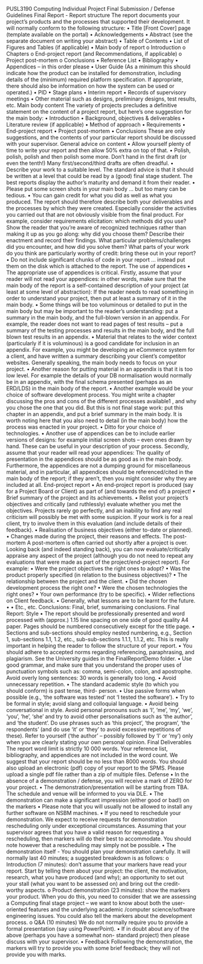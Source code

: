 PUSL3190 Computing Individual Project
Final Submission / Defense Guidelines
Final Report - Report structure
The report documents your project’s products and the processes that supported their
development. It will normally conform to the following structure:
• Title [Front Cover] page (template available on the portal)
• Acknowledgements
• Abstract (see the separate document on writing your abstract)
• Table of Contents
• List of Figures and Tables (if applicable)
• Main body of report
o Introduction
o Chapters
o End-project report (and Recommendations, if applicable)
o Project post-mortem
o Conclusions
• Reference List
• Bibliography
• Appendices – in this order please
• User Guide (As a minimum this should indicate how the product can be
installed for demonstration, including details of the (minimum) required
platform specification. If appropriate, there should also be information on
how the system can be used or operated.)
• PID
• Stage plans
• Interim report
• Records of supervisory meetings
• Other material such as designs, preliminary designs, test results, etc.
Main body content
The variety of projects precludes a definitive statement on the content of a project
report, but here’s one suggestion for the main body:
• Introduction
• Background, objectives & deliverables
• Literature review (if applicable)
• Method of approach
• Requirements
• End-project report
• Project post-mortem
• Conclusions
These are only suggestions, and the contents of your particular report should be
discussed with your supervisor.
General advice on content
• Allow yourself plenty of time to write your report and then allow 50% extra on
top of that.
• Polish, polish, polish and then polish some more. Don’t hand in the first
draft (or even the tenth!) Many first/second/third drafts are often
dreadful.
• Describe your work to a suitable level. The standard advice is that it should be
written at a level that could be read by a (good) final stage student. The best
reports display the author’s maturity and demand it from their reader.
• Please put some screen shots in your main body … but too many can be tedious.
• You can gain credit for what you did as well as what you produced. The report
should therefore describe both your deliverables and the processes by which
they were created. Especially consider the activities you carried out that are
not obviously visible from the final product. For example, consider
requirements elicitation: which methods did you use? Show the reader that
you’re aware of recognized techniques rather than making it up as you go
along: why did you choose them? Describe their enactment and record their
findings. What particular problems/challenges did you encounter, and how
did you solve them? What parts of your work do you think are particularly
worthy of credit: bring these out in your report?
• Do not include significant chunks of code in your report … instead put them on
the disk which is attached to the report.
The use of appendices
• The appropriate use of appendices is critical. Firstly, assume that your reader
will not read your appendices: in other words, make sure that the main body
of the report is a self-contained description of your project (at least at some
level of abstraction): If the reader needs to read something in order to
understand your project, then put at least a summary of it in the main body.
• Some things will be too voluminous or detailed to put in the main body but
may be important to the reader’s understanding: put a summary in the main
body, and the full-blown version in an appendix. For example, the reader does
not want to read pages of test results – put a summary of the testing processes
and results in the main body, and the full blown test results in an appendix.
• Material that relates to the wider context (particularly if it is voluminous) is a
good candidate for inclusion in an appendix. For example, you might be
developing an eCommerce system for a client, and have written a summary
describing your client’s competitor websites. Generally speaking, the main
body needs to focus on your project.
• Another reason for putting material in an appendix is that it is too low level.
For example the details of your DB normalisation would normally be in an
appendix, with the final schema presented (perhaps as an ERD/LDS) in the
main body of the report.
• Another example would be your choice of software development process.
You might write a chapter discussing the pros and cons of the different
processes available1 , and why you chose the one that you did. But this is not
final stage work: put this chapter in an appendix, and put a brief summary in
the main body. It is worth noting here that you also need to detail (in the main
body) how the process was enacted in your project.
• Ditto for your choice of technologies.
• Another use of appendices can be to include earlier versions of designs: for
example initial screen shots – even ones drawn by hand. These can be
useful in your description of your process.
Secondly, assume that your reader will read your appendices: The quality of
presentation in the appendices should be as good as in the main body. Furthermore,
the appendices are not a dumping ground for miscellaneous material, and in particular,
all appendices should be referenced/cited in the main body of the report; if they
aren’t, then you might consider why they are included at all.
End-project report
• An end-project report is produced (say for a Project Board or Client) as part of
(and towards the end of) a project!
• Brief summary of the project and its achievements.
• Relist your project’s objectives and critically (and ruthlessly) evaluate
whether you met the objectives. Projects rarely go perfectly, and an inability
to find any real criticism will possibly be met with some suspicion. If your work
is for a real client, try to involve them in this evaluation (and include details of
their feedback).
• Realisation of business objectives (either to-date or planned).
• Changes made during the project, their reasons and effects.
The post-mortem
A post-mortem is often carried out shortly after a project is over. Looking back (and
indeed standing back), you can now evaluate/critically appraise any aspect of the
project (although you do not need to repeat any evaluations that were made as part of
the project/end-project report). For example:
• Were the project objectives the right ones to adopt?
• Was the product properly specified (in relation to the business objectives)?
• The relationship between the project and the client.
• Did the chosen development process the right one?
• Were the chosen technologies the right ones?
• Your own performance (try to be specific).
• Wider reflections on Client feedback.
• Generally, what lessons are to be learnt for the future.
• • Etc., etc.
Conclusions:
Final, brief, summarising conclusions.
Final Report: Style
• The report should be professionally presented and word processed with
(approx.) 1.15 line spacing on one side of good quality A4 paper. Pages should
be numbered consecutively except for the title page.
• Sections and sub-sections should employ nested numbering, e.g., Section 1,
sub-sections 1.1, 1.2, etc., sub-sub-sections 1.1.1, 1.1.2, etc. This is really
important in helping the reader to follow the structure of your report.
• You should adhere to accepted norms regarding referencing, paraphrasing,
and plagiarism. See the University guides in the FinalReportDemo folder.
• Use good grammar, and make sure that you understand the proper uses of
punctuation symbols such as: comma, semi-colon, colon, and apostrophe.
Avoid overly long sentences: 30 words is generally too long.
• Avoid unnecessary repetition.
• The standard academic style (to which you should conform) is past tense, third-
person.
• Use passive forms when possible (e.g., ‘the software was tested’ not ‘I tested
the software’).
• Try to be formal in style; avoid slang and colloquial language.
• Avoid being conversational in style. Avoid personal pronouns such as ‘I’, ‘me’,
‘my’, ‘we’, ‘you’, ‘he’, ‘she’ and try to avoid other personalisations such as ‘the
author’, and ‘the student’. Do use phrases such as ‘this project’, ‘the program’,
‘the respondents’ (and do use ‘it’ or ‘they’ to avoid excessive repetitions of
these). Refer to yourself (‘the author’ – possibly followed by ‘I’ or ‘my’) only
when you are clearly stating your own personal opinion.
Final Deliverables
The report word limit is strictly 10 000 words. Your reference list, bibliography, and
appendices are not included in the word count. We suggest that your report should be
no less than 8000 words.
You should also upload an electronic (pdf) copy of your report to the SPMS. Please
upload a single pdf file rather than a zip of multiple files.
Defense
• In the absence of a demonstration / defense, you will receive a mark of ZERO
for your project.
• The demonstration/presentation will be starting from TBA. The schedule and
venue will be informed to you via DLE.
• The demonstration can make a significant impression (either good or bad!) on
the markers
• Please note that you will usually not be allowed to install any further
software on NSBM machines.
• If you need to reschedule your demonstration. We expect to receive requests
for demonstration rescheduling only under exceptional circumstances.
Assuming that your supervisor agrees that you have a valid reason for
requesting a rescheduling, then markers will do their best to accommodate.
You should note however that a rescheduling may simply not be possible.
• The demonstration itself - You should plan your demonstration carefully. It will
normally last 40 minutes; a suggested breakdown is as follows:
o Introduction (7 minutes): don’t assume that your markers have read
your report. Start by telling them about your project: the client, the
motivation, research, what you have produced (and why); an
opportunity to set out your stall (what you want to be assessed on) and
bring out the credit-worthy aspects.
o Product demonstration (23 minutes): show the markers your product.
When you do this, you need to consider that we are assessing a
Computing final stage project – we want to know about both the user-
oriented features and the underlying academic
/computer science/software engineering issues. You could also tell the
markers about the development process.
o Q&A (10 minutes)
We do not normally require you to provide a formal
presentation (say using PowerPoint).
• If in doubt about any of the above (perhaps you have a somewhat non-
standard project) then please discuss with your supervisor.
• Feedback Following the demonstration, the markers will try to provide you
with some brief feedback; they will not provide you with marks.